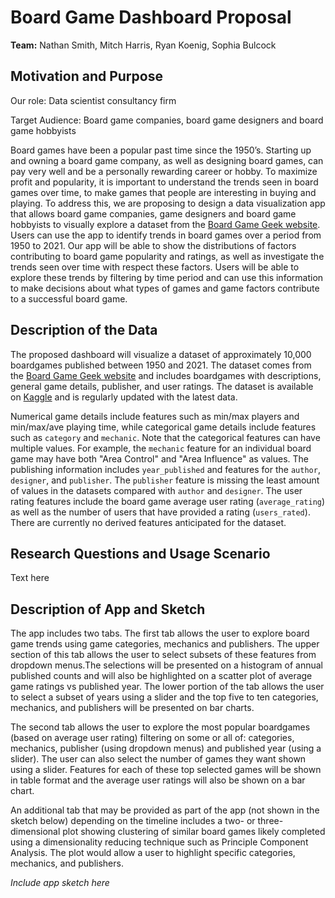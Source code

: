 # Board Game Dashboard Proposal
**Team:** Nathan Smith, Mitch Harris, Ryan Koenig, Sophia Bulcock 

## Motivation and Purpose
Our role: Data scientist consultancy firm

Target Audience: Board game companies, board game designers and board game hobbyists

Board games have been a popular past time since the 1950’s. Starting up and owning a board game company, as well as designing board games, can pay very well and be a personally rewarding career or hobby. To maximize profit and popularity, it is important to understand the trends seen in board games over time, to make games that people are interesting in buying and playing. To address this, we are proposing to design a data visualization app that allows board game companies, game designers and board game hobbyists to visually explore a dataset from the [Board Game Geek website](https://boardgamegeek.com/). Users can use the app to identify trends in board games over a period from 1950 to 2021. Our app will be able to show the distributions of factors contributing to board game popularity and ratings, as well as investigate the trends seen over time with respect these factors. Users will be able to explore these trends by filtering by time period and can use this information to make decisions about what types of games and game factors contribute to a successful board game. 

## Description of the Data
The proposed dashboard will visualize a dataset of approximately 10,000 boardgames published between 1950 and 2021. The dataset comes from the [Board Game Geek website](https://boardgamegeek.com/) and includes boardgames with descriptions, general game details, publisher, and user ratings. The dataset is available on [Kaggle](https://www.kaggle.com/mshepherd/board-games) and is regularly updated with the latest data.

Numerical game details include features such as min/max players and min/max/ave playing time, while categorical game details include features such as `category` and  `mechanic`. Note that the categorical features can have multiple values. For example, the `mechanic` feature for an individual board game may have both "Area Control" and "Area Influence" as values. The publishing information includes `year_published` and features for the `author`, `designer`, and `publisher`. The `publisher` feature is missing the least amount of values in the datasets compared with `author` and `designer`. The user rating features include the board game average user rating (`average_rating`) as well as the number of users that have provided a rating (`users_rated`).  There are currently no derived features anticipated for the dataset.

## Research Questions and Usage Scenario
Text here

## Description of App and Sketch
The app includes two tabs. The first tab allows the user to explore board game trends using game categories, mechanics and publishers. The upper section of this tab allows the user to select subsets of these features from dropdown menus.The selections will be presented on a histogram of annual published counts and will also be highlighted on a scatter plot of average game ratings vs published year. The lower portion of the tab allows the user to select a subset of years using a slider and the top five to ten categories, mechanics, and publishers will be presented on bar charts.

The second tab allows the user to explore the most popular boardgames (based on average user rating) filtering on some or all of: categories, mechanics, publisher (using dropdown menus) and published year (using a slider). The user can also select the number of games they want shown using a slider. Features for each of these top selected games will be shown in table format and the average user ratings will also be shown on a bar chart.

An additional tab that may be provided as part of the app (not shown in the sketch below) depending on the timeline includes a two- or three-dimensional plot showing clustering of similar board games likely completed using a dimensionality reducing technique such as Principle Component Analysis. The plot would allow a user to highlight specific categories, mechanics, and publishers.

*Include app sketch here*
